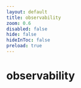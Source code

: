 ```yaml
---
layout: default 
title: observability  
zoom: 0.6   
disabled: false 
hide: false 
hideInToc: false    
preload: true   
---
```



# observability   

